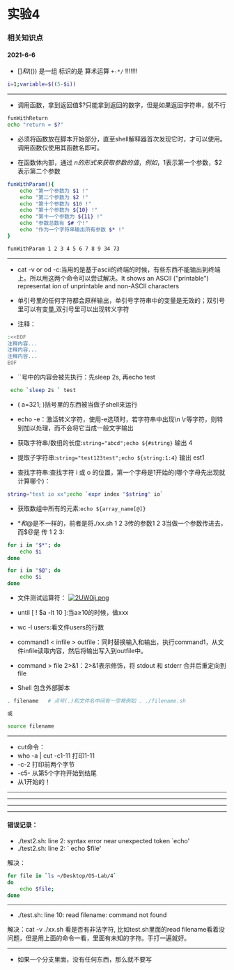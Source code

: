 # 实验4

### 相关知识点

#### 2021-6-6
- $[]和$(()) 是一组 标识的是 算术运算 `+-*/` !!!!!!!
```BASH
i=1;variable=$((5-$i))
```

---

- 调用函数，拿到返回值$?只能拿到返回的数字，但是如果返回字符串，就不行
```BASH
funWithReturn
echo "return = $?"
```
- 必须将函数放在脚本开始部分，直至shell解释器首次发现它时，才可以使用。调用函数仅使用其函数名即可。

- 在函数体内部，通过 $n 的形式来获取参数的值，例如，$1表示第一个参数，$2表示第二个参数
```BASH
funWithParam(){
    echo "第一个参数为 $1 !"
    echo "第二个参数为 $2 !"
    echo "第十个参数为 $10 !"
    echo "第十个参数为 ${10} !"
    echo "第十一个参数为 ${11} !"
    echo "参数总数有 $# 个!"
    echo "作为一个字符串输出所有参数 $* !"
}

funWithParam 1 2 3 4 5 6 7 8 9 34 73
```
---

- cat -v or od -c:当用的是基于ascii的终端的时候，有些东西不能输出到终端上。所以用这两个命令可以尝试解决。It shows an ASCII ("printable") representat
ion of unprintable and non-ASCII characters

- 单引号里的任何字符都会原样输出，单引号字符串中的变量是无效的；双引号里可以有变量,双引号里可以出现转义字符

- 注释：
```BASH
:<<EOF
注释内容...
注释内容...
注释内容...
EOF
```

- ``号中的内容会被先执行：先sleep 2s, 再echo test
```BASH
 echo `sleep 2s ` test
```

- ( a=321; )括号里的东西被当做子shell来运行

- echo -e：激活转义字符，使用-e选项时，若字符串中出现\n \r等字符，则特别加以处理，而不会将它当成一般文字输出

- 获取字符串/数组的长度:`string="abcd";echo ${#string}` 输出 4

- 提取子字符串:`string="test123test";echo ${string:1:4}` 输出 est1

- 查找字符串:查找字符 i 或 o 的位置，第一个字母是1开始的(哪个字母先出现就计算哪个)：
```bash
string="test io xx";echo `expr index "$string" io`
```

- 获取数组中所有的元素:`echo ${array_name[@]}`

- $*和$@是不一样的，前者是将./xx.sh 1 2 3传的参数1 2 3当做一个参数传进去，而$@是 传 1 2 3:
```BASH
for i in "$*"; do
    echo $i
done

for i in "$@"; do
    echo $i
done
```

- 文件测试运算符：
[![2UW0ij.png](https://z3.ax1x.com/2021/06/06/2UW0ij.png)](https://imgtu.com/i/2UW0ij)

- until [ ! $a -lt 10 ]:当a≥10的时候，做xxx

- wc -l users:看文件users的行数

- command1 < infile > outfile：同时替换输入和输出，执行command1，从文件infile读取内容，然后将输出写入到outfile中。

- command > file 2>&1：2>&1表示修饰，将 stdout 和 stderr 合并后重定向到 file

- Shell 包含外部脚本
```BASH
. filename   # 点号(.)和文件名中间有一空格例如 . ./filename.sh

或

source filename
```

---

- cut命令：
- who -a | cut -c1-11 打印1-11
- -c-2 打印前两个字节
- -c5- 从第5个字符开始到结尾
- 从1开始的！


---
---
---
---

#### 错误记录：
- ./test2.sh: line 2: syntax error near unexpected token `echo'  
- ./test2.sh: line 2: `    echo $file'

解决：
```BASH
for file in `ls ~/Desktop/OS-Lab/4`
do
    echo $file;
done
```
----

- ./test.sh: line 10: read filename: command not found

解决：cat -v ./xx.sh
看是否有非法字符, 比如test.sh里面的read filename看着没问题，但是用上面的命令一看，里面有未知的字符。手打一遍就好。

---

- 如果一个分支里面，没有任何东西，那么就不要写

#### 